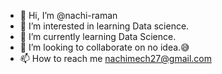 - 👋 Hi, I’m @nachi-raman
- 👀 I’m interested in learning Data science.
- 🌱 I’m currently learning Data Science.
- 💞️ I’m looking to collaborate on no idea.😅
- 📫 How to reach me nachimech27@gmail.com

<!---
nachi-raman/nachi-raman is a ✨ special ✨ repository because its `README.md` (this file) appears on your GitHub profile.
You can click the Preview link to take a look at your changes.
--->

